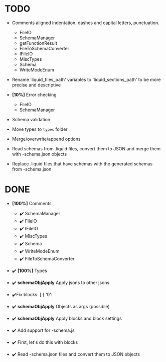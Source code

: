 # TODO




- Comments aligned indentation, dashes and capital letters, punctuation.
  - FileIO
  - SchemaManager
  - getFunctionResult
  - FileToSchemaConverter
  - IFileIO
  - MiscTypes
  - Schema
  - WriteModeEnum 

- Rename 'liquid_files_path' variables to 'liquid_sections_path' to be more precise and descriptive

- **[10%]** Error checking
  - FileIO
  - SchemaManager

- Schema validation
- Move types to `types` folder

- Merge/overwrite/append options

- Read schemas from .liquid files, convert them to JSON and merge them with -schema.json objects
- Replace .liquid files that have schemas with the generated schemas from -schema.json


# DONE

- **[100%]** Comments
  - ✔️ SchemaManager
  - ✔️ FileIO
  - ✔️ IFileIO
  - ✔️ MiscTypes
  - ✔️ Schema
  - ✔️ WriteModeEnum
  - ✔️ FileToSchemaConverter

- ✔️ **[100%]** Types
- ✔️ **schemaObjApply** Apply jsons to other jsons
- ✔️Fix blocks: [
        {
          '0':
- ✔️ **schemaObjApply** Objects as args (possible)
- ✔️ **schemaObjApply** Apply blocks and block settings
- ✔️ Add support for -schema.js
- ✔️ First, let's do this with blocks
- ✔️ Read -schema.json files and convert them to JSON objects